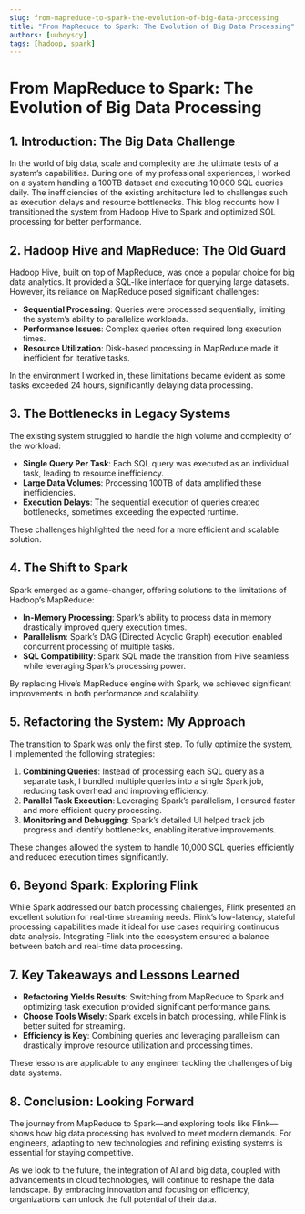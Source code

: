 ```yaml
---
slug: from-mapreduce-to-spark-the-evolution-of-big-data-processing
title: "From MapReduce to Spark: The Evolution of Big Data Processing"
authors: [uuboyscy]
tags: [hadoop, spark]
---
```


# From MapReduce to Spark: The Evolution of Big Data Processing

## 1. Introduction: The Big Data Challenge

In the world of big data, scale and complexity are the ultimate tests of a system’s capabilities. During one of my professional experiences, I worked on a system handling a 100TB dataset and executing 10,000 SQL queries daily. The inefficiencies of the existing architecture led to challenges such as execution delays and resource bottlenecks. This blog recounts how I transitioned the system from Hadoop Hive to Spark and optimized SQL processing for better performance.

## 2. Hadoop Hive and MapReduce: The Old Guard

Hadoop Hive, built on top of MapReduce, was once a popular choice for big data analytics. It provided a SQL-like interface for querying large datasets. However, its reliance on MapReduce posed significant challenges:

- **Sequential Processing**: Queries were processed sequentially, limiting the system’s ability to parallelize workloads.
- **Performance Issues**: Complex queries often required long execution times.
- **Resource Utilization**: Disk-based processing in MapReduce made it inefficient for iterative tasks.

In the environment I worked in, these limitations became evident as some tasks exceeded 24 hours, significantly delaying data processing.

## 3. The Bottlenecks in Legacy Systems

The existing system struggled to handle the high volume and complexity of the workload:

- **Single Query Per Task**: Each SQL query was executed as an individual task, leading to resource inefficiency.
- **Large Data Volumes**: Processing 100TB of data amplified these inefficiencies.
- **Execution Delays**: The sequential execution of queries created bottlenecks, sometimes exceeding the expected runtime.

These challenges highlighted the need for a more efficient and scalable solution.

## 4. The Shift to Spark

Spark emerged as a game-changer, offering solutions to the limitations of Hadoop’s MapReduce:

- **In-Memory Processing**: Spark’s ability to process data in memory drastically improved query execution times.
- **Parallelism**: Spark’s DAG (Directed Acyclic Graph) execution enabled concurrent processing of multiple tasks.
- **SQL Compatibility**: Spark SQL made the transition from Hive seamless while leveraging Spark’s processing power.

By replacing Hive’s MapReduce engine with Spark, we achieved significant improvements in both performance and scalability.

## 5. Refactoring the System: My Approach

The transition to Spark was only the first step. To fully optimize the system, I implemented the following strategies:

1. **Combining Queries**: Instead of processing each SQL query as a separate task, I bundled multiple queries into a single Spark job, reducing task overhead and improving efficiency.
2. **Parallel Task Execution**: Leveraging Spark’s parallelism, I ensured faster and more efficient query processing.
3. **Monitoring and Debugging**: Spark’s detailed UI helped track job progress and identify bottlenecks, enabling iterative improvements.

These changes allowed the system to handle 10,000 SQL queries efficiently and reduced execution times significantly.

## 6. Beyond Spark: Exploring Flink

While Spark addressed our batch processing challenges, Flink presented an excellent solution for real-time streaming needs. Flink’s low-latency, stateful processing capabilities made it ideal for use cases requiring continuous data analysis. Integrating Flink into the ecosystem ensured a balance between batch and real-time data processing.

## 7. Key Takeaways and Lessons Learned

- **Refactoring Yields Results**: Switching from MapReduce to Spark and optimizing task execution provided significant performance gains.
- **Choose Tools Wisely**: Spark excels in batch processing, while Flink is better suited for streaming.
- **Efficiency is Key**: Combining queries and leveraging parallelism can drastically improve resource utilization and processing times.

These lessons are applicable to any engineer tackling the challenges of big data systems.

## 8. Conclusion: Looking Forward

The journey from MapReduce to Spark—and exploring tools like Flink—shows how big data processing has evolved to meet modern demands. For engineers, adapting to new technologies and refining existing systems is essential for staying competitive.

As we look to the future, the integration of AI and big data, coupled with advancements in cloud technologies, will continue to reshape the data landscape. By embracing innovation and focusing on efficiency, organizations can unlock the full potential of their data.

